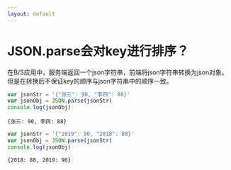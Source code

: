 ```yaml
---
layout: default
---
```

# JSON.parse会对key进行排序？
在B/S应用中，服务端返回一个json字符串，前端将json字符串转换为json对象。但是在转换后不保证key的顺序与json字符串中的顺序一致。

``` js
var jsonStr = '{"张三": 90, "李四": 88}'
var jsonObj = JSON.parse(jsonStr)
console.log(jsonObj)
```
```
{张三: 90, 李四: 88}
```
``` js
var jsonStr = '{"2019": 90, "2018": 88}'
var jsonObj = JSON.parse(jsonStr)
console.log(jsonObj)
```
```
{2018: 88, 2019: 90}
```